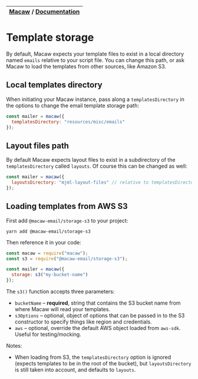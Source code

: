 | [Macaw](../../README.md) / [Documentation](../../README.md#documentation) |
| :------------------------------------------------------------------------ |


# Template storage

By default, Macaw expects your template files to exist in a local directory named `emails` relative to your script file. You can change this path, or ask Macaw to load the templates from other sources, like Amazon S3.

## Local templates directory

When initiating your Macaw instance, pass along a `templatesDirectory` in the options to change the email template storage path:

```js
const mailer = macaw({
  templatesDirectory: "resources/misc/emails"
});
```

## Layout files path

By default Macaw expects layout files to exist in a subdirectory of the `templatesDirectory` called `layouts`. Of course this can be changed as well:

```js
const mailer = macaw({
  layoutsDirectory: "mjml-layout-files" // relative to templatesDirectory
});
```

## Loading templates from AWS S3

First add `@macaw-email/storage-s3` to your project:

```
yarn add @macaw-email/storage-s3
```

Then reference it in your code:

```js
const macaw = require("macaw");
const s3 = require("@macaw-email/storage-s3");

const mailer = macaw({
  storage: s3("my-bucket-name")
});
```

The `s3()` function accepts three parameters:

- `bucketName` – **required**, string that contains the S3 bucket name from where Macaw will read your templates.
- `s3Options` – optional, object of options that can be passed in to the S3 constructor to specify things like region and credentials.
- `aws` – optional, override the default AWS object loaded from `aws-sdk`. Useful for testing/mocking.

Notes:

- When loading from S3, the `templatesDirectory` option is ignored (expects templates to be in the root of the bucket), but `layoutsDirectory` is still taken into account, and defaults to `layouts`.
